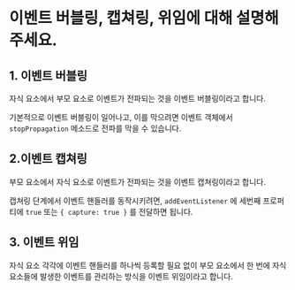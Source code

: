 # 이벤트 버블링, 캡쳐링, 위임에 대해 설명해 주세요.

## 1. 이벤트 버블링

자식 요소에서 부모 요소로 이벤트가 전파되는 것을 이벤트 버블링이라고 합니다.

기본적으로 이벤트 버블링이 일어나고, 이를 막으려면 이벤트 객체에서 `stopPropagation` 메소드로 전파를 막을 수 있습니다.

## 2.이벤트 캡쳐링

부모 요소에서 자식 요소로 이벤트가 전파되는 것을 이벤트 캡쳐링이라고 합니다.

캡쳐링 단계에서 이벤트 핸들러를 동작시키려면, `addEventListener` 에 세번째 프로퍼티에 `true` 또는 `{ capture: true }` 를 전달하면 됩니다.

## 3. 이벤트 위임

자식 요소 각각에 이벤트 핸들러를 하나씩 등록할 필요 없이 부모 요소에서 한 번에 자식 요소들에 발생한 이벤트를 관리하는 방식을 이벤트 위임이라고 합니다.
